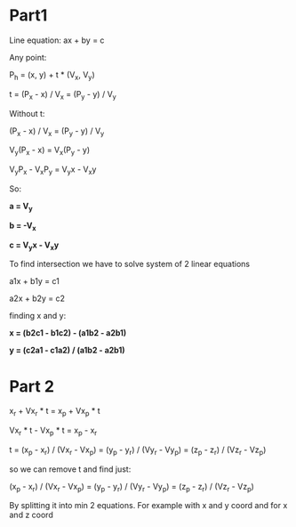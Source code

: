 # Part1

Line equation: ax + by = c

Any point:

P<sub>h</sub> = (x, y) + t * (V<sub>x</sub>, V<sub>y</sub>)

t = (P<sub>x</sub> - x) / V<sub>x</sub> = (P<sub>y</sub> - y) / V<sub>y</sub>

Without t:

(P<sub>x</sub> - x) / V<sub>x</sub> = (P<sub>y</sub> - y) / V<sub>y</sub>

V<sub>y</sub>(P<sub>x</sub> - x) = V<sub>x</sub>(P<sub>y</sub> - y)

V<sub>y</sub>P<sub>x</sub> - V<sub>x</sub>P<sub>y</sub> = V<sub>y</sub>x - V<sub>x</sub>y

So:

**a = V<sub>y</sub>**

**b = -V<sub>x</sub>**

**c = V<sub>y</sub>x - V<sub>x</sub>y**


To find intersection we have to solve system of 2 linear equations

a1x + b1y = c1

a2x + b2y = c2

finding x and y:

**x = (b2c1 - b1c2) - (a1b2 - a2b1)**

**y = (c2a1 - c1a2) / (a1b2 - a2b1)**


# Part 2

x<sub>r</sub> + Vx<sub>r</sub> * t = x<sub>p</sub> + Vx<sub>p</sub> * t

Vx<sub>r</sub> * t - Vx<sub>p</sub> * t = x<sub>p</sub> - x<sub>r</sub>

t = (x<sub>p</sub> - x<sub>r</sub>) / (Vx<sub>r</sub> - Vx<sub>p</sub>) = (y<sub>p</sub> - y<sub>r</sub>) / (Vy<sub>r</sub> - Vy<sub>p</sub>) = (z<sub>p</sub> - z<sub>r</sub>) / (Vz<sub>r</sub> - Vz<sub>p</sub>)

so we can remove t and find just: 

(x<sub>p</sub> - x<sub>r</sub>) / (Vx<sub>r</sub> - Vx<sub>p</sub>) = (y<sub>p</sub> - y<sub>r</sub>) / (Vy<sub>r</sub> - Vy<sub>p</sub>) = (z<sub>p</sub> - z<sub>r</sub>) / (Vz<sub>r</sub> - Vz<sub>p</sub>)

By splitting it into min 2 equations. For example with x and y coord and for x and z coord

